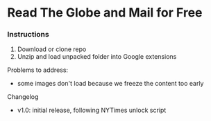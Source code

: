 # Read The Globe and Mail for Free

### Instructions
1. Download or clone repo
2. Unzip and load unpacked folder into Google extensions

Problems to address:
- some images don't load because we freeze the content too early

Changelog
- v1.0: initial release, following NYTimes unlock script
